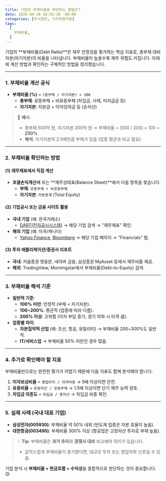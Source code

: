 ```yaml
---
title: 기업의 부채비율을 확인하는 방법은?
date: 2025-04-20 10:55:38 -08:00
categories: [주식일반, 가치측정지표]
tags:
  [
    부채비율,
  ]
---
```


기업의 **부채비율(Debt Ratio)**은 재무 안정성을 평가하는 핵심 지표로, 총부채 대비 자본(자기자본)의 비율을 나타냅니다. 부채비율이 높을수록 재무 위험도 커집니다. 아래에 계산 방법과 확인하는 구체적인 방법을 정리했습니다.

---

### **1. 부채비율 계산 공식**
- **부채비율 (%)** = `(총부채 / 자기자본) × 100`  
  - **총부채**: 유동부채 + 비유동부채 (차입금, 사채, 미지급금 등)  
  - **자기자본**: 자본금 + 이익잉여금 등 (순자산)  

> 📌 **예시**:  
> - 총부채 500억 원, 자기자본 200억 원 → 부채비율 = (500 / 200) × 100 = **250%**  
> - **해석**: 자기자본의 2.5배만큼 부채가 있음 (업종 평균과 비교 필요).

---

### **2. 부채비율 확인하는 방법**
#### **(1) 재무제표에서 직접 계산**
- **포괄손익계산서** 또는 **재무상태표(Balance Sheet)**에서 다음 항목을 찾습니다.  
  - **부채**: `유동부채 + 비유동부채`  
  - **자기자본**: `자본총계` (Total Equity)  

#### **(2) 기업공시 또는 금융 사이트 활용**
- **국내 기업** (예: 한국거래소)  
  - [DART(전자공시시스템)](https://dart.fss.or.kr) → 해당 기업 검색 → "재무제표" 확인.  
- **해외 기업** (예: 미국/캐나다)  
  - [Yahoo Finance](https://finance.yahoo.com), [Bloomberg](https://www.bloomberg.com) → 해당 기업 페이지 → "Financials" 탭.  

#### **(3) 투자 애플리케이션/증권사 리포트**  
- **국내**: 키움증권 영웅문, 네이버 금융, 삼성증권 MyAsset 등에서 재무비율 제공.  
- **해외**: TradingView, Morningstar에서 부채비율(Debt-to-Equity) 검색.  

---

### **3. 부채비율 해석 기준**
- **일반적 기준**:  
  - **100% 미만**: 안정적 (부채 < 자기자본).  
  - **100~200%**: 평균적 (업종에 따라 다름).  
  - **200% 이상**: 고위험 (이자 부담 증가, 경기 악화 시 타격 큼).  
- **업종별 차이**:  
  - **자본집약적 산업** (예: 조선, 항공, 유틸리티) → 부채비율 200~300%도 일반적.  
  - **IT/서비스업** → 부채비율 50% 미만인 경우 많음.  

---

### **4. 추가로 확인해야 할 지표**
부채비율만으로는 완전한 평가가 어렵기 때문에 다음 지표도 함께 분석해야 합니다:  
1. **이자보상비율** = `영업이익 / 이자비용` → 5배 이상이면 안전.  
2. **유동비율** = `유동자산 / 유동부채` → 1.5배 이상이면 단기 채무 능력 양호.  
3. **차입금 의존도** = `차입금 / 총자산` → 차입금 비중 확인.  

---

### **5. 실제 사례 (국내 대표 기업)**
- **삼성전자(005930)**: 부채비율 약 50% 내외 (반도체 업종은 자본 효율이 높음).  
- **대한항공(003490)**: 부채비율 300% 이상 (항공업은 고정자산 투자로 부채 높음).  

> 💡 **Tip**: 부채비율은 **과거 추이**와 **경쟁사 대비** 비교해야 의미가 있습니다.  
> - 갑작스럽게 부채비율이 증가했다면, 대규모 투자 또는 영업악화 신호일 수 있음.  

기업 분석 시 **부채비율 + 현금흐름 + 수익성**을 종합적으로 판단하는 것이 중요합니다. 😊
